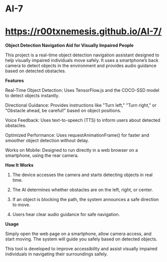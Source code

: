 # AI-7

# https://r00txnemesis.github.io/AI-7/

**Object Detection Navigation Aid for Visually Impaired People**

This project is a real-time object detection navigation assistant designed to help visually impaired individuals move safely. It uses a smartphone’s back camera to detect objects in the environment and provides audio guidance based on detected obstacles.

**Features**

Real-Time Object Detection: Uses TensorFlow.js and the COCO-SSD model to detect objects instantly.

Directional Guidance: Provides instructions like "Turn left," "Turn right," or "Obstacle ahead, be careful!" based on object positions.

Voice Feedback: Uses text-to-speech (TTS) to inform users about detected obstacles.

Optimized Performance: Uses requestAnimationFrame() for faster and smoother object detection without delay.

Works on Mobile: Designed to run directly in a web browser on a smartphone, using the rear camera.


**How It Works**

1. The device accesses the camera and starts detecting objects in real time.


2. The AI determines whether obstacles are on the left, right, or center.


3. If an object is blocking the path, the system announces a safe direction to move.


4. Users hear clear audio guidance for safe navigation.



**Usage**

Simply open the web page on a smartphone, allow camera access, and start moving. The system will guide you safely based on detected objects.

This tool is developed to improve accessibility and assist visually impaired individuals in navigating their surroundings safely.




